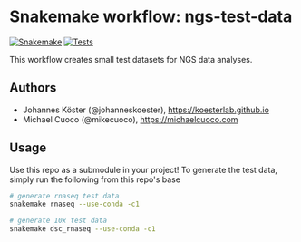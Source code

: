# Snakemake workflow: ngs-test-data

[![Snakemake](https://img.shields.io/badge/snakemake-≥7.16-brightgreen.svg)](https://snakemake.readthedocs.org/)
[![Tests](https://github.com/gage-lab/ngs-test-data/actions/workflows/main.yml/badge.svg)](https://github.com/gage-lab/ngs-test-data/actions/workflows/main.yaml)

This workflow creates small test datasets for NGS data analyses.

## Authors

- Johannes Köster (@johanneskoester), https://koesterlab.github.io
- Michael Cuoco (@mikecuoco), https://michaelcuoco.com

## Usage

Use this repo as a submodule in your project! To generate the test data, simply run the following from this repo's base

```bash
# generate rnaseq test data
snakemake rnaseq --use-conda -c1

# generate 10x test data
snakemake dsc_rnaseq --use-conda -c1
```

